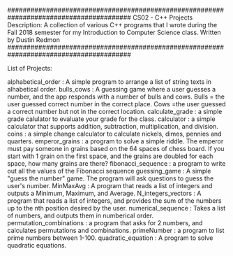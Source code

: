 ########################################################################################
CS02 - C++ Projects
Description: A collection of various C++ programs that I wrote during the Fall 2018 
semester for my Introduction to Computer Science class.
Written by Dustin Redmon
########################################################################################

List of Projects:

alphabetical_order       : A simple program to arrange a list of string texts in 
                           alhabetical order.
bulls_cows               : A guessing game where a user guesses a number, and the app 
                           responds with a 
                           number of bulls and cows. Bulls = the user guessed correct 
                           number in the correct place. Cows =the user guessed a correct 
                           number but not in the correct location.
calculate_grade          : a simple grade calulator to evaluate your grade for the class.
calculator               : a simple calculator that supports addition, subtraction, 
                           multiplication, and division.
coins                    : a simple change calculator to calculate nickels, dimes, 
                           pennies and quarters.
emperor_grains           : a program to solve a simple riddle. The emperor must pay 
                           someone in grains based on the 64 spaces of chess board. 
                           If you start with 1 grain on the first space, and the grains are 
                           doubled for each space, how many grains are there?
fibonacci_sequence       : a program to write out all the values of the Fibonacci sequence
guessing_game            : A simple "guess the number" game. The program will ask questions 
                           to guess the user's number. 
MinMaxAvg                : A program that reads a list of integers and outputs a Minimum, 
                           Maximum, and Average.
N_integers_vectors       : A program that reads a list of integers, and provides the sum 
                           of the numbers up to the nth position desired by the user.
numerical_sequence       : Takes a list of numbers, and outputs them in numberical order.
permutation_combinations : a program that asks for 2 numbers, and calculates permutations 
                           and combinations.
primeNumber              : a program to list prime numbers between 1-100.
quadratic_equation       : A program to solve quadratic equations.
